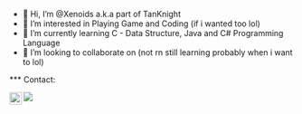 - 👋 Hi, I’m @Xenoids a.k.a part of TanKnight
- 👀 I’m interested in Playing Game and Coding (if i wanted too lol)
- 🌱 I’m currently learning C - Data Structure, Java and C# Programming Language
- 💞️ I’m looking to collaborate on (not rn still learning probably when i want to lol)

*** Contact:

[<img align="left" alt="TanKnight | Youtube" width="22px" src="https://cdn.jsdelivr.net/npm/simple-icons@v3/icons/youtube.svg" />][youtube]

<img src="https://github-readme-stats.vercel.app/api?username=Xenoids&&show_icons=true&title_color=ffffff&icon_color=bb2acf&text_color=daf7dc&bg_color=151515">

[youtube]: https://www.youtube.com/TanKnight

